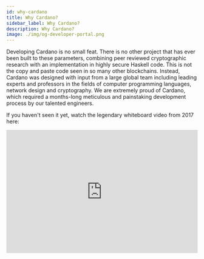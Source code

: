 ```yaml
---
id: why-cardano
title: Why Cardano?
sidebar_label: Why Cardano?
description: Why Cardano?
image: ./img/og-developer-portal.png
--- 
```


Developing Cardano is no small feat. There is no other project that has ever been built to these parameters, combining peer reviewed cryptographic research with an implementation in highly secure Haskell code. This is not the copy and paste code seen in so many other blockchains. Instead, Cardano was designed with input from a large global team including leading experts and professors in the fields of computer programming languages, network design and cryptography. We are extremely proud of Cardano, which required a months-long meticulous and painstaking development process by our talented engineers.

If you haven't seen it yet, watch the legendary whiteboard video from 2017 here:

<iframe width="100%" height="325" src="https://www.youtube.com/embed/Ja9D0kpksxw" frameborder="0" allow="accelerometer; autoplay; clipboard-write; encrypted-media; gyroscope; picture-in-picture" allowfullscreen></iframe>